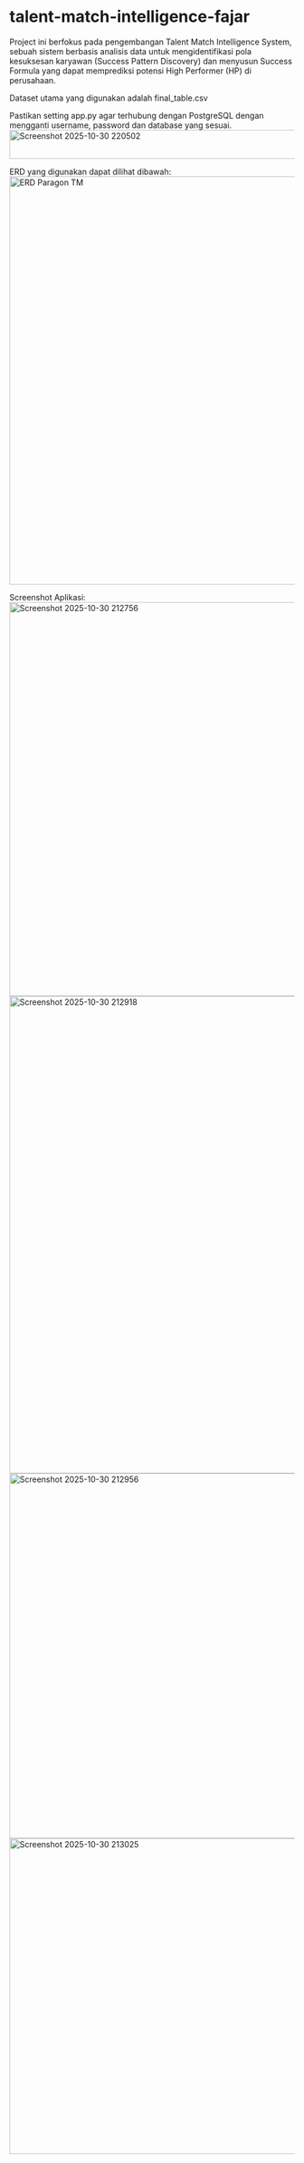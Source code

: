 # talent-match-intelligence-fajar
Project ini berfokus pada pengembangan Talent Match Intelligence System, sebuah sistem berbasis analisis data untuk mengidentifikasi pola kesuksesan karyawan (Success Pattern Discovery) dan menyusun Success Formula yang dapat memprediksi potensi High Performer (HP) di perusahaan.

Dataset utama yang digunakan adalah final_table.csv

Pastikan setting app.py agar terhubung dengan PostgreSQL dengan mengganti username, password dan database yang sesuai.
<img width="750" height="51" alt="Screenshot 2025-10-30 220502" src="https://github.com/user-attachments/assets/f749b8d7-1d72-46ff-8de0-91fde3056148" />

ERD yang digunakan dapat dilihat dibawah:
<img width="750" height="720" alt="ERD Paragon TM" src="https://github.com/user-attachments/assets/3e602533-ed54-4b6e-9a70-25c66ed45734" />

Screenshot Aplikasi:
<img width="750" height="695" alt="Screenshot 2025-10-30 212756" src="https://github.com/user-attachments/assets/2453e762-bd50-479a-9091-785e5e18777a" />
<img width="750" height="842" alt="Screenshot 2025-10-30 212918" src="https://github.com/user-attachments/assets/99a8c322-c656-4e2f-b6a3-0f296bfb2955" />
<img width="750" height="644" alt="Screenshot 2025-10-30 212956" src="https://github.com/user-attachments/assets/bdc36ac0-620a-4ef7-9ab9-2954e1af05f3" />
<img width="750" height="557" alt="Screenshot 2025-10-30 213025" src="https://github.com/user-attachments/assets/4a9d4bd9-e1fd-4cd3-b862-9d40cd67e8b4" />
